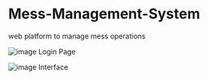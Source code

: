 # Mess-Management-System
web platform to manage mess operations





![image](https://github.com/user-attachments/assets/25da808b-d74f-4bd6-a87d-7fa38632da3d)
Login Page

![image](https://github.com/user-attachments/assets/6604614c-d0c6-41a9-ac68-e06a305df04f)
Interface
